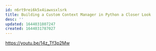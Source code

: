 ```yaml
---
id: n6rt9rei6k5x4iawxsxlsrk
title: Building a Custom Context Manager in Python a Closer Look
desc: ''
updated: 1644031807247
created: 1644031787027
---
```



<https://youtu.be/14z_Tf3p2Mw>

